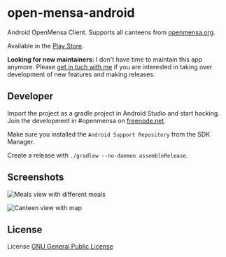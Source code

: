 # open-mensa-android

Android OpenMensa Client. Supports all canteens from [openmensa.org](http://openmensa.org/).

Available in the [Play Store](https://play.google.com/store/apps/details?id=de.uni_potsdam.hpi.openmensa).

**Looking for new maintainers:** I don't have time to maintain this app anymore. Please [get in tuch with me](https://www.domoritz.de/) if you are interested in taking over development of new features and making releases.

## Developer

Import the project as a gradle project in Android Studio and start hacking. Join the development in #openmensa on [freenode.net](http://freenode.net/).

Make sure you installed the `Android Support Repository` from the SDK Manager.

Create a release with `./gradlew --no-daemon assembleRelease`.


## Screenshots

![Meals view with different meals](https://raw.github.com/domoritz/open-mensa-android/master/screenshots/screenshot_meal.jpg "Meals view")

![Canteen view with map](https://raw.github.com/domoritz/open-mensa-android/master/screenshots/screenshot_canteen.jpg "Canteen view")


## License

License [GNU General Public License](https://www.gnu.org/licenses/gpl.html)
